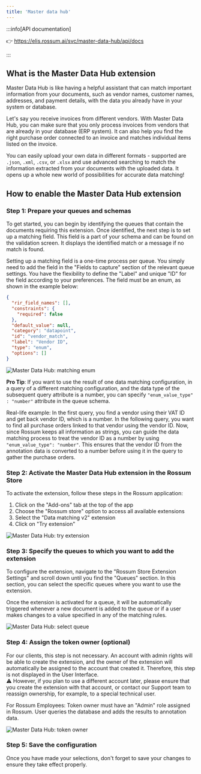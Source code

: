 ```yaml
---
title: 'Master data hub'
---
```


:::info[API documentation]

👉 https://elis.rossum.ai/svc/master-data-hub/api/docs

:::

## What is the Master Data Hub extension

Master Data Hub is like having a helpful assistant that can match important information from your documents, such as vendor names, customer names, addresses, and payment details, with the data you already have in your system or database.

Let's say you receive invoices from different vendors. With Master Data Hub, you can make sure that you only process invoices from vendors that are already in your database (ERP system). It can also help you find the right purchase order connected to an invoice and matches individual items listed on the invoice.

You can easily upload your own data in different formats - supported are `.json`, `.xml`, `.csv`, or `.xlsx` and use advanced searching to match the information extracted from your documents with the uploaded data. It opens up a whole new world of possibilities for accurate data matching!

## How to enable the Master Data Hub extension

### Step 1: Prepare your queues and schemas

To get started, you can begin by identifying the queues that contain the documents requiring this extension. Once identified, the next step is to set up a matching field. This field is a part of your schema and can be found on the validation screen. It displays the identified match or a message if no match is found.

Setting up a matching field is a one-time process per queue. You simply need to add the field in the "Fields to capture" section of the relevant queue settings. You have the flexibility to define the "Label" and unique "ID" for the field according to your preferences. The field must be an enum, as shown in the example below:

```json
{
  "rir_field_names": [],
  "constraints": {
    "required": false
  },
  "default_value": null,
  "category": "datapoint",
  "id": "vendor_match",
  "label": "Vendor ID",
  "type": "enum",
  "options": []
}
```

![Master Data Hub: matching enum](./img/mdh-matching-enum.png)

**Pro Tip**: If you want to use the result of one data matching configuration, in a query of a different matching configuration, and the data type of the subsequent query attribute is a number, you can specify `"enum_value_type" : "number"` attribute in the queue schema.

Real-life example: In the first query, you find a vendor using their VAT ID and get back vendor ID, which is a number. In the following query, you want to find all purchase orders linked to that vendor using the vendor ID. Now, since Rossum keeps all information as strings, you can guide the data matching process to treat the vendor ID as a number by using `"enum_value_type": "number"`. This ensures that the vendor ID from the annotation data is converted to a number before using it in the query to gather the purchase orders.

### Step 2: Activate the Master Data Hub extension in the Rossum Store

To activate the extension, follow these steps in the Rossum application:

1. Click on the "Add-ons" tab at the top of the app
1. Choose the "Rossum store" option to access all available extensions
1. Select the "Data matching v2" extension
1. Click on "Try extension"

![Master Data Hub: try extension](./img/mdh-try-extension.png)

### Step 3: Specify the queues to which you want to add the extension

To configure the extension, navigate to the "Rossum Store Extension Settings" and scroll down until you find the "Queues" section. In this section, you can select the specific queues where you want to use the extension.

Once the extension is activated for a queue, it will be automatically triggered whenever a new document is added to the queue or if a user makes changes to a value specified in any of the matching rules.

![Master Data Hub: select queue](./img/mdh-select-queue.png)

### Step 4: Assign the token owner (optional)

For our clients, this step is not necessary. An account with admin rights will be able to create the extension, and the owner of the extension will automatically be assigned to the account that created it. Therefore, this step is not displayed in the User Interface.  
⚠️ However, if you plan to use a different account later, please ensure that you create the extension with that account, or contact our Support team to reassign ownership, for example, to a special technical user.

For Rossum Employees: Token owner must have an "Admin" role assigned in Rossum. User queries the database and adds the results to annotation data.

![Master Data Hub: token owner](./img/mdh-token-owner.png)

### Step 5: Save the configuration

Once you have made your selections, don't forget to save your changes to ensure they take effect properly.
